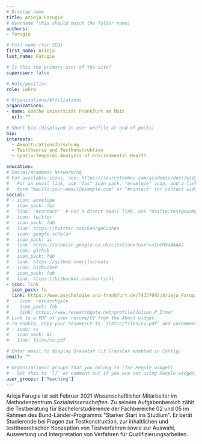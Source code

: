 ```yaml
---
# Display name
title: Arieja Farugie
# Username (this should match the folder name)
authors:
- farugie

# Full name (for SEO)
first_name: Arieja
last_name: Farugie

# Is this the primary user of the site?
superuser: false

# Role/position
role: Lehre

# Organizations/Affiliations
organizations:
- name: Goethe Universität Frankfurt am Main
  url: ""

# Short bio (displayed in user profile at end of posts)
bio:
interests:
  - Akkulturationsforschung
  - Testtheorie und Testkonstruktion
  - Spatio-Temporal Analysis of Environmental Health

education:
# Social/Academic Networking
# For available icons, see: https://sourcethemes.com/academic/docs/widgets/#icons
#   For an email link, use "fas" icon pack, "envelope" icon, and a link in the
#   form "mailto:your-email@example.com" or "#contact" for contact widget.
social:
# - icon: envelope
#   icon_pack: fas
#   link: '#contact'  # For a direct email link, use "mailto:test@example.org".
# - icon: twitter
#   icon_pack: fab
#   link: https://twitter.com/GeorgeCushen
# - icon: google-scholar
#   icon_pack: ai
#   link: https://scholar.google.co.uk/citations?user=sIwtMXoAAAAJ
# - icon: github
#   icon_pack: fab
#   link: https://github.com/jlschnatz
# - icon: bitbucket
#   icon_pack: fab
#   link: https://bitbucket.com/martscht
- icon: link
  icon_pack: fa
  link: https://www.psychologie.uni-frankfurt.de/74357092/Arieja_Farugie
#  - icon: researchgate
#    icon_pack: fab
#    link: https://www.researchgate.net/profile/Julien_P_Irmer
# Link to a PDF of your resume/CV from the About widget.
# To enable, copy your resume/CV to `static/files/cv.pdf` and uncomment the lines below.
# - icon: cv
#   icon_pack: ai
#   link: files/cv.pdf

# Enter email to display Gravatar (if Gravatar enabled in Config)
email: ""

# Organizational groups that you belong to (for People widget)
#   Set this to `[]` or comment out if you are not using People widget.
user_groups: ["Teaching"]
---
```


Arieja Farugie ist seit Februar 2021 Wissenschaftlicher Mitarbeiter im Methodenzentrum *Sozialwissenschaften*. Zu seinem Aufgabenbereich zählt die Testberatung für Bachelorstudierende der Fachbereiche 02 und 05 im Rahmen des Bund-Länder-Programms "Starker Start ins Studium". Er berät Studierende bei Fragen zur Testkonstruktion, zur inhaltlichen und testtheoretischen Konzeption von Testverfahren sowie zur Auswahl, Auswertung und Interpretation von Verfahren für Qualifizierungsarbeiten. 

